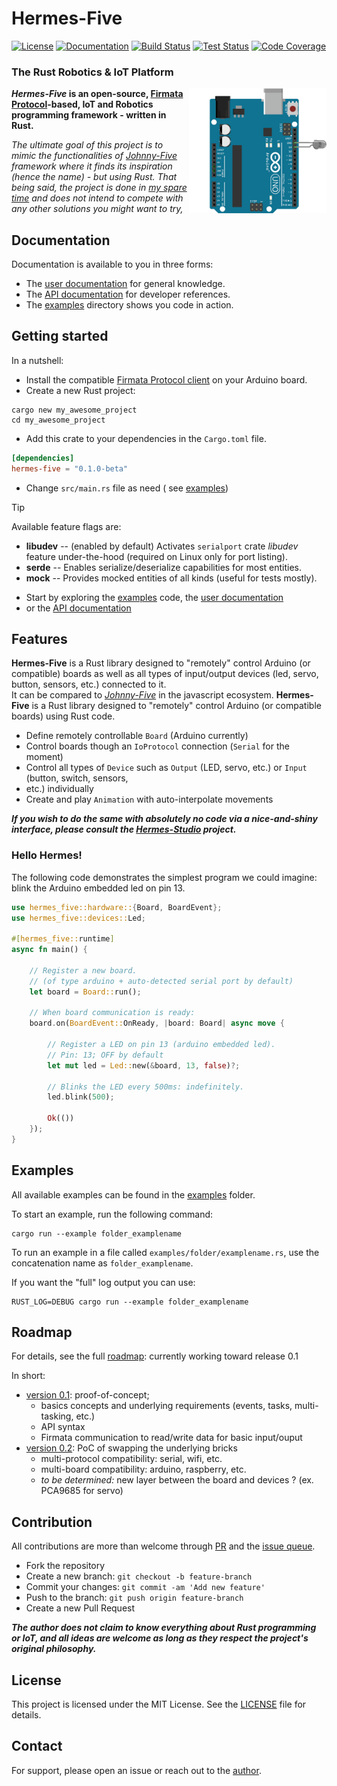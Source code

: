 # Hermes-Five

[![License](https://img.shields.io/github/license/dclause/hermes-five?color=success)](/LICENSE)
[![Documentation](https://img.shields.io/badge/documentation-_online-success)](https://dclause.github.io/hermes-five/)
[![Build Status](https://github.com/dclause/hermes-five/workflows/Build/badge.svg)](https://github.com/dclause/hermes-five/actions/workflows/build.yml)
[![Test Status](https://github.com/dclause/hermes-five/workflows/Test/badge.svg)](https://github.com/dclause/hermes-five/actions/workflows/test.yml)
[![Code Coverage](https://codecov.io/gh/dclause/hermes-five/graph/badge.svg?token=KF8EFDUQ7A)](https://codecov.io/gh/dclause/hermes-five)

### The Rust Robotics & IoT Platform

<img align="right" style="height:200px" alt="Schema sample of blinking led using Arduino UNO" src="/docs/public/examples/led/led-blink.gif?raw=true" />

**_Hermes-Five_ is an open-source, [Firmata Protocol](https://github.com/firmata/protocol)-based, IoT and Robotics
programming framework - written in Rust.**

_The ultimate goal of this project is to mimic the functionalities of [Johnny-Five](https://johnny-five.io/) framework
where it finds its inspiration (hence the name) - but using Rust. That being said, the project is done
in [my spare time](https://github.com/dclause) and
does not intend
to compete with any other solutions you might want to try,_

## Documentation

Documentation is available to you in three forms:

- The [user documentation](https://dclause.github.io/hermes-five) for general knowledge.
- The [API documentation](https://docs.rs/hermes-five/latest) for developer references.
- The [examples](https://github.com/dclause/hermes-five/tree/develop/hermes-five/examples) directory shows you code in
  action.

## Getting started

In a nutshell:

- Install the
  compatible [Firmata Protocol client](https://github.com/firmata/arduino/blob/main/examples/StandardFirmataPlus/StandardFirmataPlus.ino)
  on your Arduino board.
- Create a new Rust project:

```shell
cargo new my_awesome_project
cd my_awesome_project
```

- Add this crate to your dependencies in the `Cargo.toml` file.

```toml
[dependencies]
hermes-five = "0.1.0-beta"
```

- Change `src/main.rs` file as need (
  see [examples](https://github.com/dclause/hermes-five/tree/develop/hermes-five/examples))

> [!TIP]
> Available feature flags are:
>   - **libudev** -- (enabled by default) Activates `serialport` crate _libudev_ feature under-the-hood (required on
      Linux only for port listing).
>   - **serde** -- Enables serialize/deserialize capabilities for most entities.
>   - **mock** -- Provides mocked entities of all kinds (useful for tests mostly).

- Start by exploring the [examples](https://github.com/dclause/hermes-five/tree/develop/hermes-five/examples) code,
  the [user documentation](https://dclause.github.io/hermes-five)
- or the [API documentation](https://docs.rs/hermes-five/latest)

## Features

**Hermes-Five** is a Rust library designed to "remotely" control Arduino (or compatible) boards as well as all types of
input/output devices (led, servo, button, sensors, etc.) connected to it. <br/>
It can be compared to _[Johnny-Five](https://johnny-five.io/)_ in the javascript ecosystem.
**Hermes-Five** is a Rust library designed to "remotely" control Arduino (or compatible boards) using Rust code.

* Define remotely controllable `Board` (Arduino currently)
* Control boards though an `IoProtocol` connection (`Serial` for the moment)
* Control all types of `Device` such as `Output` (LED, servo, etc.) or `Input` (button, switch, sensors,
* etc.) individually
* Create and play `Animation` with auto-interpolate movements

**_If you wish to do the same with absolutely no code via a nice-and-shiny interface, please consult
the [Hermes-Studio](https://github.com/dclause/hermes-studio) project._**

### Hello Hermes!

The following code demonstrates the simplest program we could imagine: blink the Arduino embedded led on pin 13.

```rust
use hermes_five::hardware::{Board, BoardEvent};
use hermes_five::devices::Led;

#[hermes_five::runtime]
async fn main() {

    // Register a new board.
    // (of type arduino + auto-detected serial port by default)
    let board = Board::run();

    // When board communication is ready:
    board.on(BoardEvent::OnReady, |board: Board| async move {

        // Register a LED on pin 13 (arduino embedded led).
        // Pin: 13; OFF by default
        let mut led = Led::new(&board, 13, false)?;

        // Blinks the LED every 500ms: indefinitely.
        led.blink(500);

        Ok(())
    });
}
```

## Examples

All available examples can be found in
the [examples](https://github.com/dclause/hermes-five/tree/develop/hermes-five/examples) folder.

To start an example, run the following command:

```
cargo run --example folder_examplename
```

To run an example in a file called `examples/folder/examplename.rs`, use the concatenation name
as `folder_examplename`.

If you want the "full" log output you can use:

```
RUST_LOG=DEBUG cargo run --example folder_examplename
```

## Roadmap

For details, see the full [roadmap](/roadmap.md): currently working
toward release 0.1

In short:

- [version 0.1](/roadmap.md#release-version-01): proof-of-concept;
    - basics concepts and underlying requirements (events, tasks, multi-tasking, etc.)
    - API syntax
    - Firmata communication to read/write data for basic input/ouput
- [version 0.2](/roadmap.md#release-version-02): PoC of swapping the underlying bricks
    - multi-protocol compatibility: serial, wifi, etc.
    - multi-board compatibility: arduino, raspberry, etc.
    - *to be determined:* new layer between the board and devices ? (ex. PCA9685 for servo)

## Contribution

All contributions are more than welcome through [PR](https://github.com/dclause/hermes-five/pulls) and
the [issue queue](https://github.com/dclause/hermes-five/issues).

- Fork the repository
- Create a new branch: `git checkout -b feature-branch`
- Commit your changes: `git commit -am 'Add new feature'`
- Push to the branch: `git push origin feature-branch`
- Create a new Pull Request

**_The author does not claim to know everything about Rust programming or IoT, and all ideas are welcome as long as they
respect the project's original philosophy._**

## License

This project is licensed under the MIT License. See
the [LICENSE](/LICENSE) file for details.

## Contact

For support, please open an issue or reach out to the [author](https://github.com/dclause).